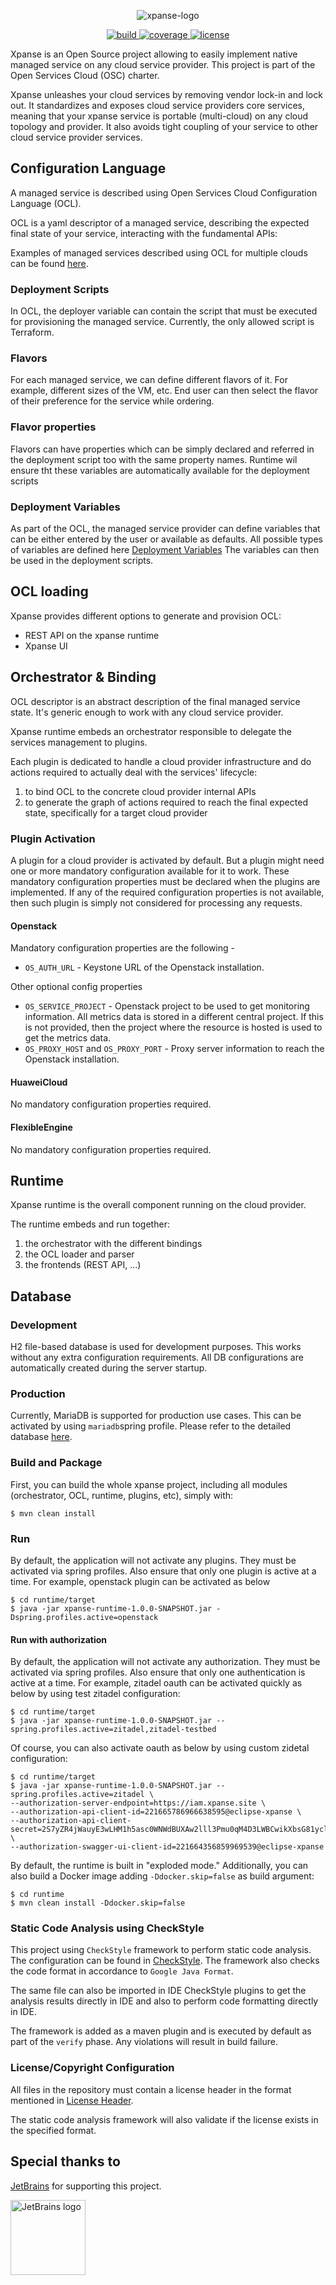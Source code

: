 <p align='center'>
    <img src="static/full-logo.png" alt='xpanse-logo' style='align-content: center'>
</p>
<p align='center'>
<a href="https://github.com/eclipse-xpanse/xpanse/actions/workflows/ci.yml" target="_blank">
    <img src="https://github.com/eclipse-xpanse/xpanse/actions/workflows/ci.yml/badge.svg" alt="build">
</a>

 <a href="https://github.com/eclipse-xpanse/xpanse/actions/workflows/coverage.yml" target="_blank">
    <img src="https://img.shields.io/endpoint?url=https://gist.githubusercontent.com/eclipse-xpanse-bot/3d9c022b98734fbf615c21136abe4add/raw/xpanse-coverage.json" alt="coverage">
  </a>

<a href="https://opensource.org/licenses/Apache-2.0" target="_blank">
    <img src="https://img.shields.io/badge/License-Apache_2.0-blue.svg" alt="license">
  </a>
</p>

Xpanse is an Open Source project allowing to easily implement native managed service on any cloud service provider. This
project is part of the Open Services Cloud (OSC) charter.

Xpanse unleashes your cloud services by removing vendor lock-in and lock out. It standardizes and exposes cloud service
providers core services, meaning that your xpanse service is portable (multi-cloud) on any cloud topology and provider.
It also avoids tight coupling of your service to other cloud service provider services.

## Configuration Language

A managed service is described using Open Services Cloud Configuration Language
(OCL).

OCL is a yaml descriptor of a managed service, describing the expected final state of your service, interacting with the
fundamental APIs:

Examples of managed services described using OCL for multiple clouds can be found [here](samples).

### Deployment Scripts

In OCL, the deployer variable can contain the script that must be executed for provisioning the managed service.
Currently, the only allowed script is Terraform.

### Flavors

For each managed service, we can define different flavors of it. For example, different sizes of the VM, etc. End user
can then select the flavor of their preference for the service while ordering.

### Flavor properties

Flavors can have properties which can be simply declared and referred in the deployment script too with the same
property names. Runtime wil ensure tht these variables are automatically available for the deployment scripts

### Deployment Variables

As part of the OCL, the managed service provider can define variables that can be either entered by the user or
available as defaults. All possible types of variables are defined
here [Deployment Variables](modules/models/src/main/java/org/eclipse/xpanse/modules/models/resource/DeployVariable.java)
The variables can then be used in the deployment scripts.

## OCL loading

Xpanse provides different options to generate and provision OCL:

* REST API on the xpanse runtime
* Xpanse UI

## Orchestrator & Binding

OCL descriptor is an abstract description of the final managed service state. It's generic enough to work with any cloud
service provider.

Xpanse runtime embeds an orchestrator responsible to delegate the services management to plugins.

Each plugin is dedicated to handle a cloud provider infrastructure and do actions required to actually deal with the
services' lifecycle:

1. to bind OCL to the concrete cloud provider internal APIs
2. to generate the graph of actions required to reach the final expected state, specifically for a target cloud provider

### Plugin Activation

A plugin for a cloud provider is activated by default. But a plugin might need one or more mandatory configuration
available for it to work. These mandatory configuration properties must be declared when the plugins are implemented. If
any of the required configuration properties is not available, then such plugin is simply not considered for processing
any requests.

#### Openstack

Mandatory configuration properties are the following -

- `OS_AUTH_URL` - Keystone URL of the Openstack installation.

Other optional config properties

- `OS_SERVICE_PROJECT` - Openstack project to be used to get monitoring information. All metrics data is stored in a
  different central project. If this is not provided, then the project where the resource is hosted is used to get the
  metrics data.
- `OS_PROXY_HOST` and `OS_PROXY_PORT` - Proxy server information to reach the Openstack installation.

#### HuaweiCloud
No mandatory configuration properties required.

#### FlexibleEngine
No mandatory configuration properties required.

## Runtime

Xpanse runtime is the overall component running on the cloud provider.

The runtime embeds and run together:

1. the orchestrator with the different bindings
2. the OCL loader and parser
3. the frontends (REST API, ...)

## Database

### Development
H2 file-based database is used for development purposes. This works without any extra configuration requirements. All 
DB configurations are automatically created during the server startup.

### Production
Currently, MariaDB is supported for production use cases. This can be activated by using `mariadb`spring profile.
Please refer to the detailed database [here](https://eclipse-xpanse.github.io/xpanse-website/docs/database).

### Build and Package

First, you can build the whole xpanse project, including all modules
(orchestrator, OCL, runtime, plugins, etc), simply with:

```shell
$ mvn clean install
```

### Run

By default, the application will not activate any plugins. They must be
activated via spring profiles. Also ensure that only one plugin is active at a
time. For example, openstack plugin can be activated as below

```shell
$ cd runtime/target
$ java -jar xpanse-runtime-1.0.0-SNAPSHOT.jar -Dspring.profiles.active=openstack
```

#### Run with authorization

By default, the application will not activate any authorization. They must be activated via spring profiles. Also ensure
that only one authentication is active at a time. For example, zitadel oauth can be activated quickly as below by using
test zitadel configuration:

```shell
$ cd runtime/target
$ java -jar xpanse-runtime-1.0.0-SNAPSHOT.jar --spring.profiles.active=zitadel,zitadel-testbed
```

Of course, you can also activate oauth as below by using custom zidetal configuration:

```shell
$ cd runtime/target
$ java -jar xpanse-runtime-1.0.0-SNAPSHOT.jar --spring.profiles.active=zitadel \
--authorization-server-endpoint=https://iam.xpanse.site \
--authorization-api-client-id=221665786966638595@eclipse-xpanse \
--authorization-api-client-secret=2S7yZR4jWauyE3wLHM1h5asc0WNWdBUXAw2lll3Pmu0qM4D3LWBCwikXbsG81ycl \
--authorization-swagger-ui-client-id=221664356859969539@eclipse-xpanse
```

By default, the runtime is built in "exploded mode."
Additionally, you can also build a Docker image adding `-Ddocker.skip=false` as build argument:

```shell
$ cd runtime
$ mvn clean install -Ddocker.skip=false
```

### Static Code Analysis using CheckStyle

This project using `CheckStyle` framework to perform static code analysis. The configuration can be found
in [CheckStyle](checkstyle.xml). The framework also checks the code format in accordance to `Google Java Format`.

The same file can also be imported in IDE CheckStyle plugins to get the analysis results directly in IDE and also to
perform code formatting directly in IDE.

The framework is added as a maven plugin and is executed by default as part of the `verify` phase. Any violations will
result in build failure.

### License/Copyright Configuration

All files in the repository must contain a license header in the format mentioned in [License Header](license.header).

The static code analysis framework will also validate if the license exists in the specified format.

## Special thanks to

[JetBrains](https://www.jetbrains.com/opensource) for supporting this project.

<img src="https://resources.jetbrains.com/storage/products/company/brand/logos/jb_beam.svg" width="120px" alt="JetBrains logo">